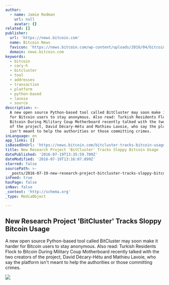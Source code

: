 ```yaml
---
author:
  - name: Jamie Redman
    url: null
    avatar: {}
related: []
publisher:
  url: 'https://news.bitcoin.com'
  name: Bitcoin News
  favicon: 'https://news.bitcoin.com/wp-content/uploads/2016/04/bitcoin_fav.png'
  domain: news.bitcoin.com
keywords:
  - bitcoin
  - cary-h
  - bitcluster
  - tool
  - addresses
  - transaction
  - platform
  - python-based
  - lavoie
  - source
description: >-
  A new open source Python-based tool called BitCluster may soon make it harder
  for Bitcoin users to stay anonymous. Also read: Turkish Residents Flock to
  Bitcoin During Military Coup Motherboard recently talked with the two creators
  of the project, David Décary-Hétu and Mathieu Lavoie, who say the platform
  isn't meant to help the authorities or those committing crimes.
inLanguage: en
app_links: []
isBasedOnUrl: 'https://news.bitcoin.com/bitcluster-tracks-bitcoin-usage/'
title: New Research Project 'BitCluster' Tracks Sloppy Bitcoin Usage
datePublished: '2016-07-19T13:35:59.709Z'
dateModified: '2016-07-19T13:16:07.899Z'
starred: false
sourcePath: >-
  _posts/2016-07-19-new-research-project-bitcluster-tracks-sloppy-bitcoin-usag.md
inFeed: true
hasPage: false
inNav: false
_context: 'http://schema.org'
_type: MediaObject

---
```

<article style=""><h1>New Research Project 'BitCluster' Tracks Sloppy Bitcoin Usage</h1><p>A new open source Python-based tool called BitCluster may soon make it harder for Bitcoin users to stay anonymous. Also read: Turkish Residents Flock to Bitcoin During Military Coup Motherboard recently talked with the two creators of the project, David Décary-Hétu and Mathieu Lavoie, who say the platform isn't meant to help the authorities or those committing crimes.</p><img src="https://news.bitcoin.com/wp-content/uploads/2016/07/BitCluster-Tracks-People-Who-Dont-Use-Bitcoin-Properly.jpg" /></article>
